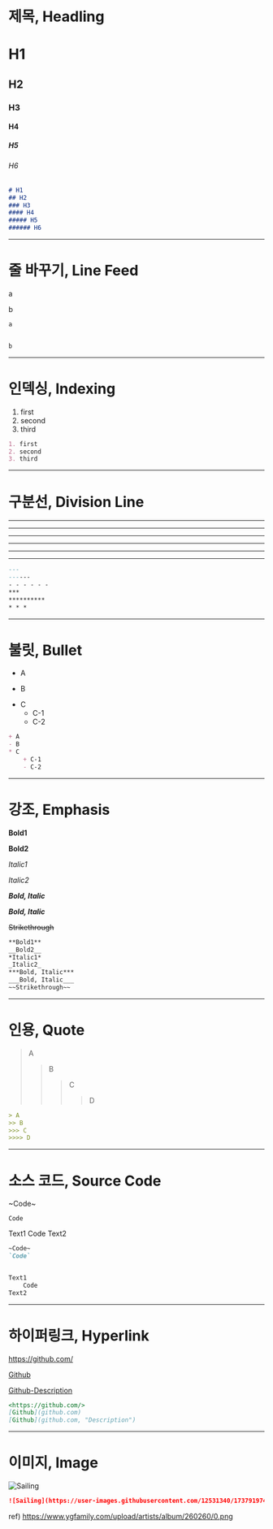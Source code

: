 # 제목, Headling

# H1
## H2
### H3
#### H4
##### H5
###### H6

``` markdown
# H1
## H2
### H3
#### H4
##### H5
###### H6
```

---

# 줄 바꾸기, Line Feed

a


b

``` markdown
a


b
```

---

# 인덱싱, Indexing

1. first
2. second
3. third

``` markdown
1. first
2. second
3. third
```

---

# 구분선, Division Line

---
------
- - - - - -
***
**********
* * *

``` markdown
---
------
- - - - - -
***
**********
* * *
```

---

# 불릿, Bullet

+ A
- B
* C
    + C-1
    - C-2

``` markdown
+ A
- B
* C
    + C-1
    - C-2
```

---

# 강조, Emphasis

**Bold1**

__Bold2__

*Italic1*

_Italic2_

***Bold, Italic***

___Bold, Italic___

~~Strikethrough~~


``` markdown
**Bold1**
__Bold2__
*Italic1*
_Italic2_
***Bold, Italic***
___Bold, Italic___
~~Strikethrough~~
```

---

# 인용, Quote

> A
>> B
>>> C
>>>> D

``` markdown
> A
>> B
>>> C
>>>> D
```

---

# 소스 코드, Source Code

~Code~

`Code`


Text1
    Code
Text2


``` markdown
~Code~
`Code`


Text1
    Code
Text2

```

---

# 하이퍼링크, Hyperlink

<https://github.com/>

[Github](github.com)

[Github-Description](github.com, "Description")


``` markdown
<https://github.com/>
[Github](github.com)
[Github](github.com, "Description")
```

---

# 이미지, Image

![Sailing](https://user-images.githubusercontent.com/12531340/173791974-610723f0-1a17-4c18-ac6d-e73abc797841.png)

``` markdown
![Sailing](https://user-images.githubusercontent.com/12531340/173791974-610723f0-1a17-4c18-ac6d-e73abc797841.png)
```

ref) https://www.ygfamily.com/upload/artists/album/260260/0.png